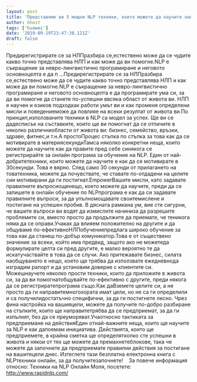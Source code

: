 ```yaml
---
layout: post
title: 'Представяме ви 5 мощни NLP техники, които можете да научите онлайн СЕГА!'
author: Ghost
tags: ['huawei']
date: '2019-09-19T23:47:38.121Z'
draft: false
---
```


Предирегистрирате се за НЛПразбира се,естествено може да се чудите какво точно представлява НЛП и как може да ви помогне.NLP е съкращение за невро-лингвистично програмиране и неговото основноцелта е да п ...Предирегистрирате се за НЛПразбира се,естествено може да се чудите какво точно представлява НЛП и как може да ви помогне.NLP е съкращение за невро-лингвистично програмиране и неговото основноцелта е да програмирате ума си, за да ви помогне да станете по-успешни ввсяка област от живота ви. НЛП е научен и езиков подходкак работи умът ви и как променя определени мисли и поведениеможе да повлияе на всеки резултат от живота ви.По принцип,използваните техники в NLP са модел за успех. Ще ви се дадесписък на съставките, които ще ви помогнат да се отличите в няколко различниобласти от живота ви: бизнес, семейство, връзки, здраве, фитнес,и т.н.А простоПроцес стъпка по стъпка за това как да се мотивирате в материясекундиТамса няколко конкретни неща, които можете да научите как да правите пред себе синякога се регистрирайте за онлайн програма за обучение на NLP. Един от най-добритетехники, които можете да научите е как да се мотивирате в 30секунди. Това е вярно. След само 30 секунди от прилагането на товатехника, можете да почувствате, че ставате по-отдадени на целите сии мотивирани да ги постигнат.EmpowerВашите мисли, като задавате правилните въпросиощенещо, което можете да научите, преди да се запишете в онлайн обучение по NLPпрограма е как да си задавате правилните въпроси, за да упълномощавате своитемислене и постигане на успешен пробив. В дясната рамкана ум, вие сте сигурни, че вашите въпроси ви водят да измислите начиниза да разрешите проблемите си, вместо просто да продължите да приемате, че теникога няма да се оправи.Учакак да влияем положително на другите и да общуваме по-ефективноНЛПобучениепредлага широко обучение за това как да станеш по-добър комуникатор.Това е от съществено значение за всеки, който има предвид, защото ако не можетеда формулирате целта си пред другите, е малко вероятно те да искатучаствайте в това да се случи. Ако притежавате бизнес, силата наобщуването е нещо, което ще трябва да използвате ежедневнода изградим рапорт и да установим доверие с клиентите си. Можешнаучете няколко прости техники, които да приложите в живота си, за да ви помогнатобщувайте по-ефективно с другите, преди някога да се регистриратепрограма също.Как даВземете целите си, а не просто да ги направитемногохората имат цели, но не са ги определили и са получилидостатъчно специфични, за да ги постигнете лесно. Чрез фина настройка на вашияцели, можете да получите по-добро разбиране на стъпките, които ще направитетрябва да се предприемат, за да ги изпълнят, без да се преуморяват.Учаотносно тактиката за предприемане на действияЕдин отнай-важните неща, които ще научите за NLP е как дапоемам инициатива. Действията, които ще предприемете, в крайна сметка ще определятколко сте успешни в живота и някои от тях ще можете да премахнетеблокове, така че можете да започнете да предприемате правилни действия за постигане на вашитецели днес. Изтеглете тази безплатна електронна книга с NLPтехники онлайн, за да получитезапочнете!    За повече информация относно: Техники на NLP Онлайн Моля, посетете: http://www.rapidnlp.com/
